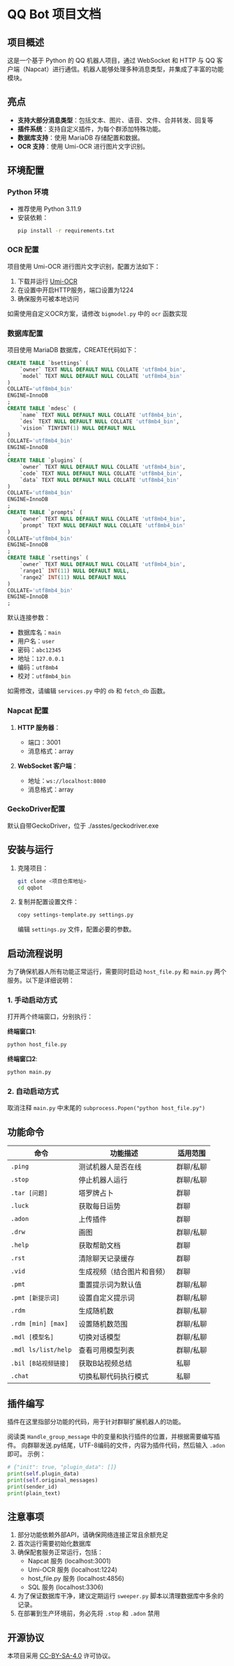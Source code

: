 # QQ Bot 项目文档

## 项目概述

这是一个基于 Python 的 QQ 机器人项目，通过 WebSocket 和 HTTP 与 QQ 客户端（Napcat）进行通信。机器人能够处理多种消息类型，并集成了丰富的功能模块。

## 亮点

- **支持大部分消息类型**：包括文本、图片、语音、文件、合并转发、回复等
- **插件系统**：支持自定义插件，为每个群添加特殊功能。
- **数据库支持**：使用 MariaDB 存储配置和数据。
- **OCR 支持**：使用 Umi-OCR 进行图片文字识别。

## 环境配置

### Python 环境
- 推荐使用 Python 3.11.9
- 安装依赖：
  ```bash
  pip install -r requirements.txt
  ```

### OCR 配置
项目使用 Umi-OCR 进行图片文字识别，配置方法如下：

1. 下载并运行 [Umi-OCR](https://github.com/hiroi-sora/Umi-OCR)
2. 在设置中开启HTTP服务，端口设置为1224
3. 确保服务可被本地访问

如需使用自定义OCR方案，请修改 `bigmodel.py` 中的 `ocr` 函数实现

### 数据库配置
项目使用 MariaDB 数据库，CREATE代码如下：

```sql
CREATE TABLE `bsettings` (
	`owner` TEXT NULL DEFAULT NULL COLLATE 'utf8mb4_bin',
	`model` TEXT NULL DEFAULT NULL COLLATE 'utf8mb4_bin'
)
COLLATE='utf8mb4_bin'
ENGINE=InnoDB
;
CREATE TABLE `mdesc` (
	`name` TEXT NULL DEFAULT NULL COLLATE 'utf8mb4_bin',
	`des` TEXT NULL DEFAULT NULL COLLATE 'utf8mb4_bin',
	`vision` TINYINT(1) NULL DEFAULT NULL
)
COLLATE='utf8mb4_bin'
ENGINE=InnoDB
;
CREATE TABLE `plugins` (
	`owner` TEXT NULL DEFAULT NULL COLLATE 'utf8mb4_bin',
	`code` TEXT NULL DEFAULT NULL COLLATE 'utf8mb4_bin',
	`data` TEXT NULL DEFAULT NULL COLLATE 'utf8mb4_bin'
)
COLLATE='utf8mb4_bin'
ENGINE=InnoDB
;
CREATE TABLE `prompts` (
	`owner` TEXT NULL DEFAULT NULL COLLATE 'utf8mb4_bin',
	`prompt` TEXT NULL DEFAULT NULL COLLATE 'utf8mb4_bin'
)
COLLATE='utf8mb4_bin'
ENGINE=InnoDB
;
CREATE TABLE `rsettings` (
	`owner` TEXT NULL DEFAULT NULL COLLATE 'utf8mb4_bin',
	`range1` INT(11) NULL DEFAULT NULL,
	`range2` INT(11) NULL DEFAULT NULL
)
COLLATE='utf8mb4_bin'
ENGINE=InnoDB
;
```

默认连接参数：
- 数据库名：`main`
- 用户名：`user`
- 密码：`abc12345`
- 地址：`127.0.0.1`
- 编码：`utf8mb4`
- 校对：`utf8mb4_bin`

如需修改，请编辑 `services.py` 中的 `db` 和 `fetch_db` 函数。

### Napcat 配置

1. **HTTP 服务器**：
   - 端口：3001
   - 消息格式：array

2. **WebSocket 客户端**：
   - 地址：`ws://localhost:8080`
   - 消息格式：array

### GeckoDriver配置
默认自带GeckoDriver，位于 ./asstes/geckodriver.exe

## 安装与运行

1. 克隆项目：
   ```bash
   git clone <项目仓库地址>
   cd qqbot
   ```

2. 复制并配置设置文件：
   ```bash
   copy settings-template.py settings.py
   ```
   编辑 `settings.py` 文件，配置必要的参数。

## 启动流程说明

为了确保机器人所有功能正常运行，需要同时启动 `host_file.py` 和 `main.py` 两个服务。以下是详细说明：

### 1. 手动启动方式

打开两个终端窗口，分别执行：

**终端窗口1**:
```bash
python host_file.py
```

**终端窗口2**:
```bash
python main.py
```

### 2. 自动启动方式
取消注释 `main.py` 中末尾的 `subprocess.Popen("python host_file.py")`

## 功能命令

| 命令 | 功能描述 | 适用范围 |
|------|----------|----------|
| `.ping` | 测试机器人是否在线 | 群聊/私聊 |
| `.stop` | 停止机器人运行 | 群聊/私聊 |
| `.tar [问题]` | 塔罗牌占卜 | 群聊 |
| `.luck` | 获取每日运势 | 群聊 |
| `.adon` | 上传插件 | 群聊 |
| `.drw ` | 画图 | 群聊/私聊 |
| `.help` | 获取帮助文档 | 群聊 |
| `.rst` | 清除聊天记录缓存 | 群聊 |
| `.vid` | 生成视频（结合图片和音频） | 群聊 |
| `.pmt` | 重置提示词为默认值 | 群聊/私聊 |
| `.pmt [新提示词]` | 设置自定义提示词 | 群聊/私聊 |
| `.rdm` | 生成随机数 | 群聊/私聊 |
| `.rdm [min] [max]` | 设置随机数范围 | 群聊/私聊 |
| `.mdl [模型名]` | 切换对话模型 | 群聊/私聊 |
| `.mdl ls/list/help` | 查看可用模型列表 | 群聊/私聊 |
| `.bil [B站视频链接]` | 获取B站视频总结 | 私聊 |
| `.chat` | 切换私聊代码执行模式 | 私聊 |

## 插件编写

插件在这里指部分功能的代码，用于针对群聊扩展机器人的功能。

阅读类 `Handle_group_message` 中的变量和执行插件的位置，并根据需要编写插件。
向群聊发送.py结尾，UTF-8编码的文件，内容为插件代码，然后输入 `.adon` 即可。
示例：
```python
# {"init": true, "plugin_data": []}
print(self.plugin_data)
print(self.original_messages)
print(sender_id)
print(plain_text)
```

## 注意事项

1. 部分功能依赖外部API，请确保网络连接正常且余额充足
2. 首次运行需要初始化数据库
3. 确保配套服务正常运行，包括：
   - Napcat 服务 (localhost:3001)
   - Umi-OCR 服务 (localhost:1224)
   - host_file.py 服务 (localhost:4856)
   - SQL 服务 (localhost:3306)
4. 为了保证数据库干净，建议定期运行 `sweeper.py` 脚本以清理数据库中多余的记录。
5. 在部署到生产环境前，务必先将 `.stop` 和 `.adon` 禁用

## 开源协议

本项目采用 [CC-BY-SA-4.0](https://creativecommons.org/licenses/by-sa/4.0/) 许可协议。